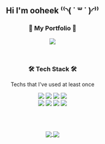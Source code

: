 <h2 align="center">Hi I'm ooheek ⁽⁽◝( ˙ ꒳ ˙ )◜⁾⁾</h2>

<h3 align="center">🐥 My Portfolio 🐥</h3>
<p align="center">
  <a href="https://beautiful-lemongrass-11b.notion.site/Hello-a00d1ef6774546099da6349a8732f6b2">
    <img src="https://img.shields.io/badge/Click!-FF9E0F?style=for-the-badge&logoColor=white&link=https://www.notion.so/2f8ee852fdd64774a69798a12b9dea23"/>
  </a>
</p>

<br />

<h3 align="center">🛠 Tech Stack 🛠</h3>
<p align="center">Techs that I've used at least once</p>
<p align="center">
  <img src="https://img.shields.io/badge/Javascript-F7DF1E?style=for-the-badge&logo=Javascript&logoColor=white"/>
  <img src="https://img.shields.io/badge/HTML5-E34F26?style=for-the-badge&logo=HTML5&logoColor=white"/>
  <img src="https://img.shields.io/badge/CSS3-1572B6?style=for-the-badge&logo=CSS3&logoColor=white"/>
  <img src="https://img.shields.io/badge/styled-components-DB7093?style=for-the-badge&logo=styled-components&logoColor=white"/>
  <br />
  <img src="https://img.shields.io/badge/React-61DAFB?style=for-the-badge&logo=React&logoColor=white"/>
  <img src="https://img.shields.io/badge/redux-764ABC?style=for-the-badge&logo=redux&logoColor=white"/>
  <img src="https://img.shields.io/badge/Python-3776AB?style=for-the-badge&logo=Python&logoColor=white"/>
  <img src="https://img.shields.io/badge/Spring Boot-6DB33F?style=for-the-badge&logo=Spring Boot&logoColor=white"/>
</p>

<br />
<br />

<p align="center">
  <a href="https://github.com/anuraghazra/github-readme-stats">
    <img align="center" src="https://github-readme-stats.vercel.app/api?username=ooheek&hide=stars,issues" />
  </a>
  <a href="https://github.com/anuraghazra/github-readme-stats">
    <img align="center" src="https://github-readme-stats.vercel.app/api/top-langs/?username=ooheek&layout=compact" />
  </a>
</p>
